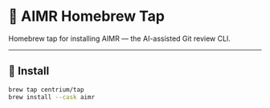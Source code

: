 # 🍺 AIMR Homebrew Tap

Homebrew tap for installing AIMR — the AI-assisted Git review CLI.

---

## 🧩 Install

```bash
brew tap centrium/tap
brew install --cask aimr
